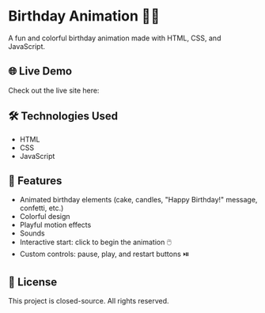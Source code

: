 # Birthday Animation 🎂🎈

A fun and colorful birthday animation made with HTML, CSS, and JavaScript.

## 🌐 Live Demo

Check out the live site here:

## 🛠️ Technologies Used

- HTML
- CSS
- JavaScript

## 🎨 Features

- Animated birthday elements (cake, candles, "Happy Birthday!" message, confetti, etc.)
- Colorful design
- Playful motion effects
- Sounds
- Interactive start: click to begin the animation 🖱️
- Custom controls: pause, play, and restart buttons ⏯️

## 📄 License

This project is closed-source. All rights reserved.
